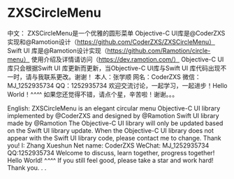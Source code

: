 # ZXSCircleMenu
中文：
ZXSCircleMenu是一个优雅的圆形菜单
Objective-C UI库是@CoderZXS实现和@Ramotion设计（https://github.com/CoderZXS/ZXSCircleMenu）
Swift UI 库是@Ramotion设计实现（https://github.com/Ramotion/circle-menu）
使用介绍及详情请访问（https://dev.ramotion.com/）
Objective-C UI库只会根据Swift UI 库更新而更新，当Objective-C UI库与Swift UI 库代码出现不一时，请与我联系更改。谢谢！
本人：张学顺 网名：CoderZXS 微信：MJ_1252935734 QQ：1252935734
欢迎交流讨论，一起学习，一起进步！Hello World！^_^^_^
如果您还觉得不错，请点个星，辛苦啦！谢谢。。。

English:
ZXSCircleMenu is an elegant circular menu
Objective-C UI library implemented by @CoderZXS and designed by @Ramotion
Swift UI library made by @Ramotion
The Objective-C UI library will only be updated based on the Swift UI library update. When the Objective-C UI library does not appear with the Swift UI library code, please contact me to change. Thank you!
I: Zhang Xueshun Net name: CoderZXS WeChat: MJ_1252935734 QQ:1252935734
Welcome to discuss, learn together, progress together! Hello World! ^_^^_^
If you still feel good, please take a star and work hard! Thank you. . .



